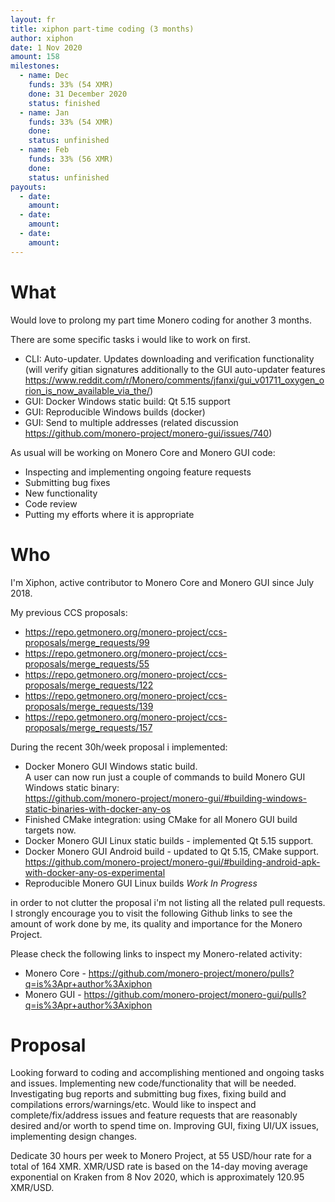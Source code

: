 ```yaml
---
layout: fr
title: xiphon part-time coding (3 months)
author: xiphon
date: 1 Nov 2020
amount: 158
milestones:
  - name: Dec
    funds: 33% (54 XMR)
    done: 31 December 2020
    status: finished
  - name: Jan
    funds: 33% (54 XMR)
    done:
    status: unfinished
  - name: Feb
    funds: 33% (56 XMR)
    done:
    status: unfinished
payouts:
  - date:
    amount:
  - date:
    amount:
  - date:
    amount:
---
```


# What

Would love to prolong my part time Monero coding for another 3 months.  

There are some specific tasks i would like to work on first.

* CLI: Auto-updater. Updates downloading and verification functionality (will verify gitian signatures additionally to the GUI auto-updater features https://www.reddit.com/r/Monero/comments/jfanxi/gui_v01711_oxygen_orion_is_now_available_via_the/)
* GUI: Docker Windows static build: Qt 5.15 support
* GUI: Reproducible Windows builds (docker)
* GUI: Send to multiple addresses (related discussion https://github.com/monero-project/monero-gui/issues/740)

As usual will be working on Monero Core and Monero GUI code:
* Inspecting and implementing ongoing feature requests
* Submitting bug fixes
* New functionality
* Code review
* Putting my efforts where it is appropriate

# Who

I'm Xiphon, active contributor to Monero Core and Monero GUI since July 2018.  

My previous CCS proposals: 
* https://repo.getmonero.org/monero-project/ccs-proposals/merge_requests/99
* https://repo.getmonero.org/monero-project/ccs-proposals/merge_requests/55
* https://repo.getmonero.org/monero-project/ccs-proposals/merge_requests/122
* https://repo.getmonero.org/monero-project/ccs-proposals/merge_requests/139
* https://repo.getmonero.org/monero-project/ccs-proposals/merge_requests/157

During the recent 30h/week proposal i implemented:
* Docker Monero GUI Windows static build.  
  A user can now run just a couple of commands to build Monero GUI Windows static binary:  
  https://github.com/monero-project/monero-gui/#building-windows-static-binaries-with-docker-any-os  
* Finished CMake integration: using CMake for all Monero GUI build targets now.  
* Docker Monero GUI Linux static builds - implemented Qt 5.15 support.  
* Docker Monero GUI Android build - updated to Qt 5.15, CMake support.  
  https://github.com/monero-project/monero-gui/#building-android-apk-with-docker-any-os-experimental  
* Reproducible Monero GUI Linux builds *Work In Progress*

in order to not clutter the proposal i'm not listing all the related pull requests. I strongly encourage you to visit the following Github links to see the amount of work done by me, its quality and importance for the Monero Project.

Please check the following links to inspect my Monero-related activity:  
- Monero Core - https://github.com/monero-project/monero/pulls?q=is%3Apr+author%3Axiphon
- Monero GUI - https://github.com/monero-project/monero-gui/pulls?q=is%3Apr+author%3Axiphon

# Proposal

Looking forward to coding and accomplishing mentioned and ongoing tasks and issues. Implementing new code/functionality that will be needed. Investigating bug reports and submitting bug fixes, fixing build and compilations errors/warnings/etc. Would like to inspect and complete/fix/address issues and feature requests that are reasonably desired and/or worth to spend time on. Improving GUI, fixing UI/UX issues, implementing design changes.

Dedicate 30 hours per week to Monero Project, at 55 USD/hour rate for a total of 164 XMR. XMR/USD rate is based on the 14-day moving average exponential on Kraken from 8 Nov 2020, which is approximately 120.95 XMR/USD.
